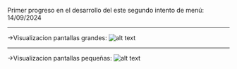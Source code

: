 
Primer progreso en el desarrollo del este segundo intento de menú:                                     14/09/2024


------------------------
->Visualizacion pantallas grandes:
![alt text](image.png)


------------------------
->Visualizacion pantallas pequeñas:
![alt text](image-1.png)